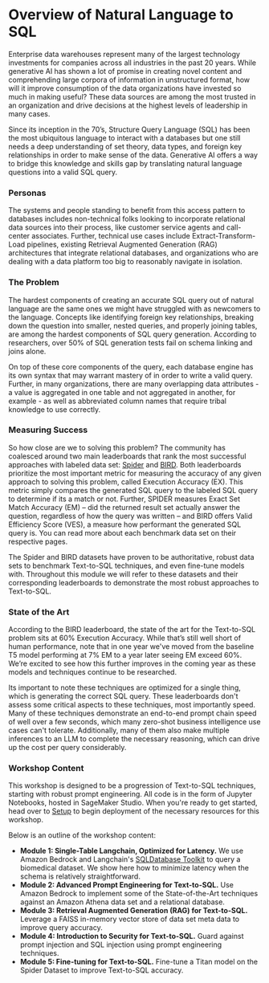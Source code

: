 # Overview of Natural Language to SQL

Enterprise data warehouses represent many of the largest technology investments for companies across all industries in the past 20 years. While generative AI has shown a lot of promise in creating novel content and comprehending large corpora of information in unstructured format, how will it improve consumption of the data organizations have invested so much in making useful? These data sources are among the most trusted in an organization and drive decisions at the highest levels of leadership in many cases.

Since its inception in the 70’s, Structure Query Language (SQL) has been the most ubiquitous language to interact with a databases but one still needs a deep understanding of set theory, data types, and foreign key relationships in order to make sense of the data. Generative AI offers a way to bridge this knowledge and skills gap by translating natural language questions into a valid SQL query.

### Personas
The systems and people standing to benefit from this access pattern to databases includes non-technical folks looking to incorporate relational data sources into their process, like customer service agents and call-center associates. Further, technical use cases include Extract-Transform-Load pipelines, existing Retrieval Augmented Generation (RAG) architectures that integrate relational databases, and organizations who are dealing with a data platform too big to reasonably navigate in isolation.

### The Problem
The hardest components of creating an accurate SQL query out of natural language are the same ones we might have struggled with as newcomers to the language. Concepts like identifying foreign key relationships, breaking down the question into smaller, nested queries, and properly joining tables, are among the hardest components of SQL query generation. According to researchers, over 50% of SQL generation tests fail on schema linking and joins alone.

On top of these core components of the query, each database engine has its own syntax that may warrant mastery of in order to write a valid query. Further, in many organizations, there are many overlapping data attributes - a value is aggregated in one table and not aggregated in another, for example - as well as abbreviated column names that require tribal knowledge to use correctly.

### Measuring Success
So how close are we to solving this problem? The community has coalesced around two main leaderboards that rank the most successful approaches with labeled data set: [Spider](https://yale-lily.github.io/spider) and [BIRD](https://bird-bench.github.io/). Both leaderboards prioritize the most important metric for measuring the accuracy of any given approach to solving this problem, called Execution Accuracy (EX). This metric simply compares the generated SQL query to the labeled SQL query to determine if its a match or not. Further, SPIDER measures Exact Set Match Accuracy (EM) – did the returned result set actually answer the question, regardless of how the query was written – and BIRD offers Valid Efficiency Score (VES), a measure how performant the generated SQL query is. You can read more about each benchmark data set on their respective pages.

The Spider and BIRD datasets have proven to be authoritative, robust data sets to benchmark Text-to-SQL techniques, and even fine-tune models with. Throughout this module we will refer to these datasets and their corresponding leaderboards to demonstrate the most robust approaches to Text-to-SQL.

### State of the Art
According to the BIRD leaderboard, the state of the art for the Text-to-SQL problem sits at 60% Execution Accuracy. While that’s still well short of human performance, note that in one year we've moved from the baseline T5 model performing at 7% EM to a year later seeing EM exceed 60%. We’re excited to see how this further improves in the coming year as these models and techniques continue to be researched.

Its important to note these techniques are optimized for a single thing, which is generating the correct SQL query. These leaderboards don't assess some critical aspects to these techniques, most importantly speed. Many of these techniques demonstrate an end-to-end prompt chain speed of well over a few seconds, which many zero-shot business intelligence use cases can't tolerate. Additionally, many of them also make multiple inferences to an LLM to complete the necessary reasoning, which can drive up the cost per query considerably.

### Workshop Content
This workshop is designed to be a progression of Text-to-SQL techniques, starting with robust prompt engineering. All code is in the form of Jupyter Notebooks, hosted in SageMaker Studio. When you're ready to get started, head over to [Setup](./SETUP.md) to begin deployment of the necessary resources for this workshop.


Below is an outline of the workshop content:

* **Module 1: Single-Table Langchain, Optimized for Latency.** We use Amazon Bedrock and Langchain's [SQLDatabase Toolkit](https://python.langchain.com/v0.2/docs/integrations/tools/sql_database/) to query a biomedical dataset. We show here how to minimize latency when the schema is relatively straightforward.
* **Module 2: Advanced Prompt Engineering for Text-to-SQL.** Use Amazon Bedrock to implement some of the State-of-the-Art techniques against an Amazon Athena data set and a relational database.
* **Module 3: Retrieval Augmented Generation (RAG) for Text-to-SQL.** Leverage a FAISS in-memory vector store of data set meta data to improve query accuracy.
* **Module 4: Introduction to Security for Text-to-SQL.** Guard against prompt injection and SQL injection using prompt engineering techniques.  
* **Module 5: Fine-tuning for Text-to-SQL.** Fine-tune a Titan model on the Spider Dataset to improve Text-to-SQL accuracy.
